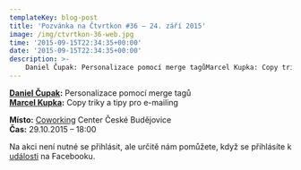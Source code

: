 ```yaml
---
templateKey: blog-post
title: 'Pozvánka na Čtvrtkon #36 – 24. září 2015'
image: /img/ctvrtkon-36-web.jpg
time: '2015-09-15T22:34:35+00:00'
date: '2015-09-15T22:34:35+00:00'
description: >-
    Daniel Čupak: Personalizace pomocí merge tagůMarcel Kupka: Copy triky a tipy pro e-mailingMísto: Coworking Center České BudějoviceČas: 29.10.2015 – 18:00Na akci není nutné se přihlásit, ale...
---
```

[](http://ctvrtkon.cz/wp-content/uploads/ctvrtkon-36-web.jpg)

**[Daniel Čupak](https://cz.linkedin.com/pub/daniel-%C4%8Dupak/55/261/a94):** Personalizace pomocí merge tagů  
**[Marcel Kupka](http://dictum.cz/):** Copy triky a tipy pro e-mailing

**Místo:** [Coworking](http://www.coworkingcb.cz/ "http://www.coworkingcb.cz/") Center České Budějovice  
**Čas:** 29.10.2015 – 18:00

Na akci není nutné se přihlásit, ale určitě nám pomůžete, když se přihlásíte k [události](https://www.facebook.com/events/869049783185374/) na Facebooku.